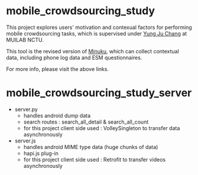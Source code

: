 # mobile_crowdsourcing_study
This project explores users' motivation and contexual factors for performing mobile crowdsourcing tasks, 
which is supervised under [Yung Ju Chang](https://www.armuro.info/) at MUILAB NCTU.

This tool is the revised version of [Minuku](https://github.com/minuku), which can collect contextual data, including phone log data and ESM questionnaires.

For more info, please visit the above links. 

# mobile_crowdsourcing_study_server
* server.py 
    * handles android dump data 
    * search routes : search_all_detail & search_all_count
    * for this project client side used : VolleySingleton to transfer data asynchronously 
* server.js 
  * handles android MIME type data (huge chunks of data)
  * hapi.js plug-in 
  * for this project client side used : Retrofit to transfer videos asynchronously 

